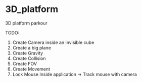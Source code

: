 # 3D_platform
3D platform parkour

TODO:
1. Create Camera inside an invisible cube
2. Create a big plane
3. Create Gravity
4. Create Collision
5. Create FOV
6. Create Movement
7. Lock Mouse Inside application -> Track mouse with camera
